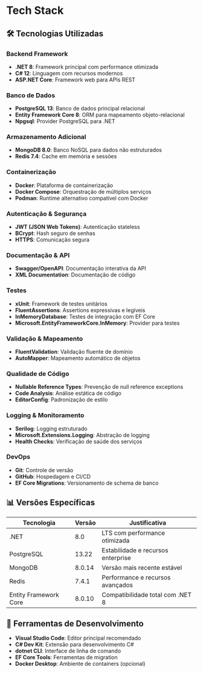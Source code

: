# Tech Stack

## 🛠️ Tecnologias Utilizadas

### **Backend Framework**
- **.NET 8**: Framework principal com performance otimizada
- **C# 12**: Linguagem com recursos modernos
- **ASP.NET Core**: Framework web para APIs REST

### **Banco de Dados**
- **PostgreSQL 13**: Banco de dados principal relacional
- **Entity Framework Core 8**: ORM para mapeamento objeto-relacional
- **Npgsql**: Provider PostgreSQL para .NET

### **Armazenamento Adicional**
- **MongoDB 8.0**: Banco NoSQL para dados não estruturados
- **Redis 7.4**: Cache em memória e sessões

### **Containerização**
- **Docker**: Plataforma de containerização
- **Docker Compose**: Orquestração de múltiplos serviços
- **Podman**: Runtime alternativo compatível com Docker

### **Autenticação & Segurança**
- **JWT (JSON Web Tokens)**: Autenticação stateless
- **BCrypt**: Hash seguro de senhas
- **HTTPS**: Comunicação segura

### **Documentação & API**
- **Swagger/OpenAPI**: Documentação interativa da API
- **XML Documentation**: Documentação de código

### **Testes**
- **xUnit**: Framework de testes unitários
- **FluentAssertions**: Assertions expressivas e legíveis
- **InMemoryDatabase**: Testes de integração com EF Core
- **Microsoft.EntityFrameworkCore.InMemory**: Provider para testes

### **Validação & Mapeamento**
- **FluentValidation**: Validação fluente de domínio
- **AutoMapper**: Mapeamento automático de objetos

### **Qualidade de Código**
- **Nullable Reference Types**: Prevenção de null reference exceptions
- **Code Analysis**: Análise estática de código
- **EditorConfig**: Padronização de estilo

### **Logging & Monitoramento**
- **Serilog**: Logging estruturado
- **Microsoft.Extensions.Logging**: Abstração de logging
- **Health Checks**: Verificação de saúde dos serviços

### **DevOps**
- **Git**: Controle de versão
- **GitHub**: Hospedagem e CI/CD
- **EF Core Migrations**: Versionamento de schema de banco

## 📊 Versões Específicas

| Tecnologia | Versão | Justificativa |
|------------|--------|---------------|
| .NET | 8.0 | LTS com performance otimizada |
| PostgreSQL | 13.22 | Estabilidade e recursos enterprise |
| MongoDB | 8.0.14 | Versão mais recente estável |
| Redis | 7.4.1 | Performance e recursos avançados |
| Entity Framework Core | 8.0.10 | Compatibilidade total com .NET 8 |

## 🔧 Ferramentas de Desenvolvimento

- **Visual Studio Code**: Editor principal recomendado
- **C# Dev Kit**: Extensão para desenvolvimento C#
- **dotnet CLI**: Interface de linha de comando
- **EF Core Tools**: Ferramentas de migration
- **Docker Desktop**: Ambiente de containers (opcional)